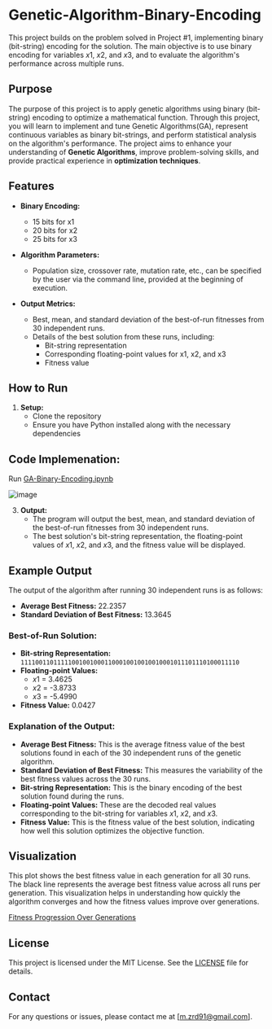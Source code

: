 # Genetic-Algorithm-Binary-Encoding

This project builds on the problem solved in Project #1, implementing binary (bit-string) encoding for the solution. The main objective is to use binary encoding for variables $x1$, $x2$, and $x3$, and to evaluate the algorithm's performance across multiple runs.

## Purpose

The purpose of this project is to apply genetic algorithms using binary (bit-string) encoding to optimize a mathematical function. Through this project, you will learn to implement and tune Genetic Algorithms(GA), represent continuous variables as binary bit-strings, and perform statistical analysis on the algorithm's performance. The project aims to enhance your understanding of **Genetic Algorithms**, improve problem-solving skills, and provide practical experience in **optimization techniques**.


## Features

- **Binary Encoding:** 
  - 15 bits for x1
  - 20 bits for x2
  - 25 bits for x3

- **Algorithm Parameters:**
  - Population size, crossover rate, mutation rate, etc., can be specified by the user via the command line, provided at the beginning of execution.

- **Output Metrics:**
  - Best, mean, and standard deviation of the best-of-run fitnesses from 30 independent runs.
  - Details of the best solution from these runs, including:
    - Bit-string representation
    - Corresponding floating-point values for x1, x2, and x3
    - Fitness value

## How to Run

1. **Setup:**
   - Clone the repository
   - Ensure you have Python installed along with the necessary dependencies

## Code Implemenation:
Run [GA-Binary-Encoding.ipynb](GA-Binary-Encoding.ipynb)

![image](https://github.com/mzrd91/Genetic-Programming-Binary-Encoding/assets/131927177/65dcca90-6194-4540-b9e8-c460291d92d7)


3. **Output:**
   - The program will output the best, mean, and standard deviation of the best-of-run fitnesses from 30 independent runs.
   - The best solution's bit-string representation, the floating-point values of $x1$, $x2$, and $x3$, and the fitness value will be displayed.
  
## Example Output

The output of the algorithm after running 30 independent runs is as follows:

- **Average Best Fitness:** 22.2357
- **Standard Deviation of Best Fitness:** 13.3645

### Best-of-Run Solution:

- **Bit-string Representation:** `111100110111110010010001100010010010010001011101110100011110`
- **Floating-point Values:** 
  - $x1$ = 3.4625
  - $x2$ = -3.8733
  - $x3$ = -5.4990
- **Fitness Value:** 0.0427

### Explanation of the Output:

- **Average Best Fitness:** This is the average fitness value of the best solutions found in each of the 30 independent runs of the genetic algorithm.
- **Standard Deviation of Best Fitness:** This measures the variability of the best fitness values across the 30 runs.
- **Bit-string Representation:** This is the binary encoding of the best solution found during the runs.
- **Floating-point Values:** These are the decoded real values corresponding to the bit-string for variables $x1$, $x2$, and $x3$.
- **Fitness Value:** This is the fitness value of the best solution, indicating how well this solution optimizes the objective function.


## Visualization
This plot shows the best fitness value in each generation for all 30 runs. The black line represents the average best fitness value across all runs per generation. This visualization helps in understanding how quickly the algorithm converges and how the fitness values improve over generations.

[Fitness Progression Over Generations](images/image.png)

## License

This project is licensed under the MIT License. See the [LICENSE](LICENSE) file for details.

## Contact

For any questions or issues, please contact me at [m.zrd91@gmail.com].

